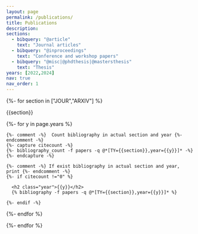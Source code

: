 ```yaml
---
layout: page
permalink: /publications/
title: Publications
description:
sections:
  - bibquery: "@article"
    text: "Journal articles"
  - bibquery: "@inproceedings"
    text: "Conference and workshop papers"
  - bibquery: "@misc|@phdthesis|@mastersthesis"
    text: "Thesis"
years: [2022,2024]
nav: true
nav_order: 1
---
```

<!-- _pages/publications.md -->

<div class="publications">

{%- for section in ["JOUR","ARXIV"] %}
  <a id="{{section}}"></a>
  <p class="bibtitle">{{section}}</p>
  {%- for y in page.years %}

    {%- comment -%}  Count bibliography in actual section and year {%- endcomment -%}
    {%- capture citecount -%}
    {%- bibliography_count -f papers -q @*[TY={{section}},year={{y}}]* -%}
    {%- endcapture -%}

    {%- comment -%} If exist bibliography in actual section and year, print {%- endcomment -%}
    {%- if citecount !="0" %}

      <h2 class="year">{{y}}</h2>
      {% bibliography -f papers -q @*[TY={{section}},year={{y}}]* %}

    {%- endif -%}

  {%- endfor %}

{%- endfor %}

</div>
